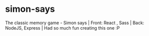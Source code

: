 # simon-says
The classic memory game - Simon says | Front: React , Sass | Back: NodeJS, Express | Had so much fun creating this one :P
